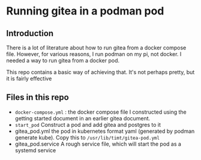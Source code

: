# Running gitea in a podman pod

## Introduction

  There is a lot of literature about how to run gitea from a docker compose file. 
  However, for various reasons, I run podman on my pi, not docker. I needed a way to run gitea from a docker pod. 

  This repo contains a basic way of achieving that. It's not perhaps pretty, but it is fairly effective


## Files in this repo

- `docker-compose.yml` : the docker compose file I constructed using the getting started document in an earlier gitea document. 
- `start_pod` Construct a pod and add gitea and postgres to it
- gitea_pod.yml  the pod in kubernetes format yaml (generated by podman generate kube). Copy this to `/usr/lib/timt/gitea-pod.yml`
- gitea_pod.service A rough service file, which will start the pod as a systemd service

